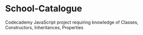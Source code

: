# School-Catalogue
Codecademy JavaScript project requiring knowledge of Classes, Constructors, Inheritances, Properties
